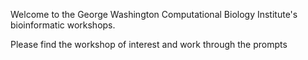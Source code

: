 Welcome to the George Washington Computational Biology Institute's bioinformatic workshops. 

Please find the workshop of interest and work through the prompts
